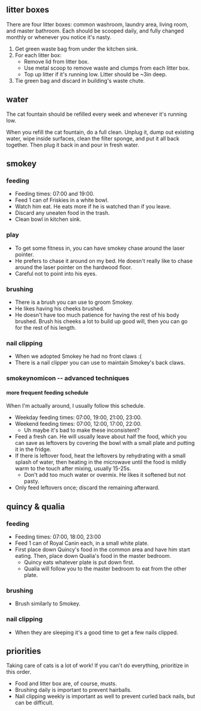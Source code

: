 ## litter boxes

There are four litter boxes: common washroom, laundry area, living room, and
master bathroom. Each should be scooped daily, and fully changed monthly or
whenever you notice it's nasty.

1. Get green waste bag from under the kitchen sink.
2. For each litter box:
   - Remove lid from litter box.
   - Use metal scoop to remove waste and clumps from each litter box.
   - Top up litter if it's running low. Litter should be ~3in deep.
3. Tie green bag and discard in building's waste chute.

## water

The cat fountain should be refilled every week and whenever it's running low.

When you refill the cat fountain, do a full clean. Unplug it, dump out existing
water, wipe inside surfaces, clean the filter sponge, and put it all back
together. Then plug it back in and pour in fresh water.

## smokey

### feeding

- Feeding times: 07:00 and 19:00.
- Feed 1 can of Friskies in a white bowl.
- Watch him eat. He eats more if he is watched than if you leave.
- Discard any uneaten food in the trash.
- Clean bowl in kitchen sink.

### play

- To get some fitness in, you can have smokey chase around the laser pointer.
- He prefers to chase it around on my bed. He doesn't really like to chase
  around the laser pointer on the hardwood floor.
- Careful not to point into his eyes.

### brushing

- There is a brush you can use to groom Smokey.
- He likes having his cheeks brushed.
- He doesn't have too much patience for having the rest of his body brushed.
  Brush his cheeks a lot to build up good will, then you can go for the rest of
  his length.

### nail clipping

- When we adopted Smokey he had no front claws :(
- There is a nail clipper you can use to maintain Smokey's back claws.

### smokeynomicon -- advanced techniques

#### more frequent feeding schedule

When I'm actually around, I usually follow this schedule.

- Weekday feeding times: 07:00, 19:00, 21:00, 23:00.
- Weekend feeding times: 07:00, 12:00, 17:00, 22:00.
  - Uh maybe it's bad to make these inconsistent?
- Feed a fresh can. He will usually leave about half the food, which you can
  save as leftovers by covering the bowl with a small plate and putting it in
  the fridge.
- If there is leftover food, heat the leftovers by rehydrating with a small
  splash of water, then heating in the microwave until the food is mildly warm
  to the touch after mixing, usually 15-25s.
   - Don't add too much water or overmix. He likes it softened but not pasty.
- Only feed leftovers once; discard the remaining afterward.

## quincy & qualia

### feeding

- Feeding times: 07:00, 18:00, 23:00
- Feed 1 can of Royal Canin each, in a small white plate.
- First place down Quincy's food in the common area and have him start eating.
  Then, place down Qualia's food in the master bedroom.
  - Quincy eats whatever plate is put down first.
  - Qualia will follow you to the master bedroom to eat from the other plate.

### brushing

- Brush similarly to Smokey.

### nail clipping

- When they are sleeping it's a good time to get a few nails clipped.

## priorities

Taking care of cats is a lot of work! If you can't do everything, prioritize in
this order.

- Food and litter box are, of course, musts.
- Brushing daily is important to prevent hairballs.
- Nail clipping weekly is important as well to prevent curled back nails, but
  can be difficult.
